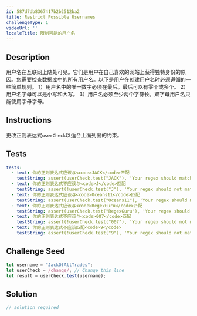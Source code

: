 ```yaml
---
id: 587d7db8367417b2b2512ba2
title: Restrict Possible Usernames
challengeType: 1
videoUrl: ''
localeTitle: 限制可能的用户名
---
```


## Description
<section id="description">用户名在互联网上随处可见。它们是用户在自己喜欢的网站上获得独特身份的原因。您需要检查数据库中的所有用户名。以下是用户在创建用户名时必须遵循的一些简单规则。 1）用户名中的唯一数字必须在最后。最后可以有零个或多个。 2）用户名字母可以是小写和大写。 3）用户名必须至少两个字符长。双字母用户名只能使用字母字母。 </section>

## Instructions
<section id="instructions">更改正则表达式<code>userCheck</code>以适合上面列出的约束。 </section>

## Tests
<section id='tests'>

```yml
tests:
  - text: 你的正则表达式应该与<code>JACK</code>匹配
    testString: assert(userCheck.test("JACK"), 'Your regex should match <code>JACK</code>');
  - text: 你的正则表达式不应该与<code>J</code>匹配
    testString: assert(!userCheck.test("J"), 'Your regex should not match <code>J</code>');
  - text: 你的正则表达式应该与<code>Oceans11</code>匹配
    testString: assert(userCheck.test("Oceans11"), 'Your regex should match <code>Oceans11</code>');
  - text: 你的正则表达式应该与<code>RegexGuru</code>匹配
    testString: assert(userCheck.test("RegexGuru"), 'Your regex should match <code>RegexGuru</code>');
  - text: 你的正则表达式不应该与<code>007</code>匹配
    testString: assert(!userCheck.test("007"), 'Your regex should not match <code>007</code>');
  - text: 你的正则表达式不应该匹配<code>9</code>
    testString: assert(!userCheck.test("9"), 'Your regex should not match <code>9</code>');

```

</section>

## Challenge Seed
<section id='challengeSeed'>

<div id='js-seed'>

```js
let username = "JackOfAllTrades";
let userCheck = /change/; // Change this line
let result = userCheck.test(username);

```

</div>



</section>

## Solution
<section id='solution'>

```js
// solution required
```
</section>
